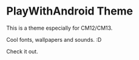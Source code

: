 # PlayWithAndroid Theme #

This is a theme especially for CM12/CM13.

Cool fonts, wallpapers and sounds. :D

Check it out.
